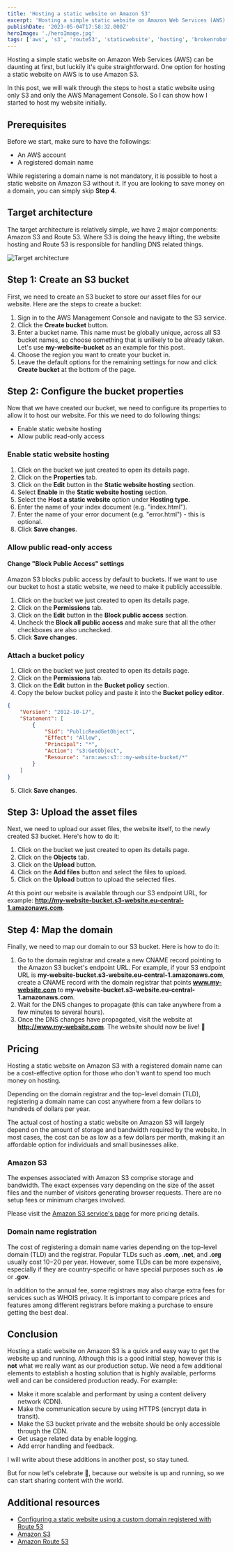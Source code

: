 ```yaml
---
title: 'Hosting a static website on Amazon S3'
excerpt: 'Hosting a simple static website on Amazon Web Services (AWS) can be daunting at first, but luckily it’s quite straightforward. One option for hosting a static website on AWS is to use Amazon S3. In this post, we will walk through the steps to host a static website using only S3 and only the AWS Management Console.'
publishDate: '2023-05-04T17:58:32.000Z'
heroImage: './heroImage.jpg'
tags: ['aws', 's3', 'route53', 'staticwebsite', 'hosting', 'brokenrobot']
---
```


Hosting a simple static website on Amazon Web Services (AWS) can be daunting at first, but luckily it's quite straightforward. One option for hosting a static website on AWS is to use Amazon S3.

In this post, we will walk through the steps to host a static website using only S3 and only the AWS Management Console. So I can show how I started to host my website initially.

## Prerequisites

Before we start, make sure to have the followings:

-   An AWS account
-   A registered domain name

While registering a domain name is not mandatory, it is possible to host a static website on Amazon S3 without it. If you are looking to save money on a domain, you can simply skip **Step 4**.

## Target architecture

The target architecture is relatively simple, we have 2 major components: Amazon S3 and Route 53. Where S3 is doing the heavy lifting, the website hosting and Route 53 is responsible for handling DNS related things.

![Target architecture](./target-architecture.png)

## Step 1: Create an S3 bucket

First, we need to create an S3 bucket to store our asset files for our website. Here are the steps to create a bucket:

1. Sign in to the AWS Management Console and navigate to the S3 service.
2. Click the **Create bucket** button.
3. Enter a bucket name. This name must be globally unique, across all S3 bucket names, so choose something that is unlikely to be already taken. Let's use **my-website-bucket** as an example for this post.
4. Choose the region you want to create your bucket in.
5. Leave the default options for the remaining settings for now and click **Create bucket** at the bottom of the page.

## Step 2: Configure the bucket properties

Now that we have created our bucket, we need to configure its properties to allow it to host our website. For this we need to do following things:

-   Enable static website hosting
-   Allow public read-only access

### Enable static website hosting

1. Click on the bucket we just created to open its details page.
2. Click on the **Properties** tab.
3. Click on the **Edit** button in the **Static website hosting** section.
4. Select **Enable** in the **Static website hosting** section.
5. Select the **Host a static website** option under **Hosting type**.
6. Enter the name of your index document (e.g. "index.html").
7. Enter the name of your error document (e.g. "error.html") - this is optional.
8. Click **Save changes**.

### Allow public read-only access

#### Change "Block Public Access" settings

Amazon S3 blocks public access by default to buckets. If we want to use our bucket to host a static website, we need to make it publicly accessible.

1. Click on the bucket we just created to open its details page.
2. Click on the **Permissions** tab.
3. Click on the **Edit** button in the **Block public access** section.
4. Uncheck the **Block all public access** and make sure that all the other checkboxes are also unchecked.
5. Click **Save changes**.

### Attach a bucket policy

1. Click on the bucket we just created to open its details page.
2. Click on the **Permissions** tab.
3. Click on the **Edit** button in the **Bucket policy** section.
4. Copy the below bucket policy and paste it into the **Bucket policy editor**.

```json
{
    "Version": "2012-10-17",
    "Statement": [
        {
            "Sid": "PublicReadGetObject",
            "Effect": "Allow",
            "Principal": "*",
            "Action": "s3:GetObject",
            "Resource": "arn:aws:s3:::my-website-bucket/*"
        }
    ]
}
```

5. Click **Save changes**.

## Step 3: Upload the asset files

Next, we need to upload our asset files, the website itself, to the newly created S3 bucket. Here's how to do it:

1. Click on the bucket we just created to open its details page.
2. Click on the **Objects** tab.
3. Click on the **Upload** button.
4. Click on the **Add files** button and select the files to upload.
5. Click on the **Upload** button to upload the selected files.

At this point our website is available through our S3 endpoint URL, for example: **http://my-website-bucket.s3-website.eu-central-1.amazonaws.com**.

## Step 4: Map the domain

Finally, we need to map our domain to our S3 bucket. Here is how to do it:

1. Go to the domain registrar and create a new CNAME record pointing to the Amazon S3 bucket's endpoint URL. For example, if your S3 endpoint URL is **my-website-bucket.s3-website.eu-central-1.amazonaws.com**, create a CNAME record with the domain registrar that points **www.my-website.com** to **my-website-bucket.s3-website.eu-central-1.amazonaws.com**.
2. Wait for the DNS changes to propagate (this can take anywhere from a few minutes to several hours).
3. Once the DNS changes have propagated, visit the website at **http://www.my-website.com**. The website should now be live! 🚀

## Pricing

Hosting a static website on Amazon S3 with a registered domain name can be a cost-effective option for those who don't want to spend too much money on hosting.

Depending on the domain registrar and the top-level domain (TLD), registering a domain name can cost anywhere from a few dollars to hundreds of dollars per year.

The actual cost of hosting a static website on Amazon S3 will largely depend on the amount of storage and bandwidth required by the website. In most cases, the cost can be as low as a few dollars per month, making it an affordable option for individuals and small businesses alike.

### Amazon S3

The expenses associated with Amazon S3 comprise storage and bandwidth. The exact expenses vary depending on the size of the asset files and the number of visitors generating browser requests. There are no setup fees or minimum charges involved.

Please visit the [Amazon S3 service's page](https://aws.amazon.com/s3/pricing/) for more pricing details.

### Domain name registration

The cost of registering a domain name varies depending on the top-level domain (TLD) and the registrar. Popular TLDs such as **.com**, **.net**, and **.org** usually cost $10-$20 per year. However, some TLDs can be more expensive, especially if they are country-specific or have special purposes such as **.io** or **.gov**.

In addition to the annual fee, some registrars may also charge extra fees for services such as WHOIS privacy. It is important to compare prices and features among different registrars before making a purchase to ensure getting the best deal.

## Conclusion

Hosting a static website on Amazon S3 is a quick and easy way to get the website up and running. Although this is a good initial step, however this is **not** what we really want as our production setup. We need a few additional elements to establish a hosting solution that is highly available, performs well and can be considered production ready. For example:

-   Make it more scalable and performant by using a content delivery network (CDN).
-   Make the communication secure by using HTTPS (encrypt data in transit).
-   Make the S3 bucket private and the website should be only accessible through the CDN.
-   Get usage related data by enable logging.
-   Add error handling and feedback.

I will write about these additions in another post, so stay tuned.

But for now let's celebrate 🎉, because our website is up and running, so we can start sharing content with the world.

## Additional resources

-   [Configuring a static website using a custom domain registered with Route 53](https://docs.aws.amazon.com/AmazonS3/latest/userguide/website-hosting-custom-domain-walkthrough.html)
-   [Amazon S3](https://aws.amazon.com/s3/)
-   [Amazon Route 53](https://aws.amazon.com/route53/)
